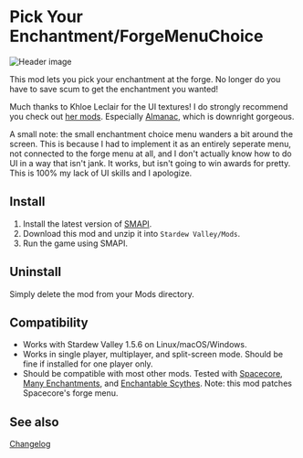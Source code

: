 Pick Your Enchantment/ForgeMenuChoice
===========================

![Header image](ForgeMenuChoice/docs/tools.gif)

This mod lets you pick your enchantment at the forge. No longer do you have to save scum to get the enchantment you wanted!

Much thanks to Khloe Leclair for the UI textures! I do strongly recommend you check out [her mods](https://www.nexusmods.com/stardewvalley/users/138772588?tab=user+files). Especially [Almanac](https://www.nexusmods.com/stardewvalley/mods/11022), which is downright gorgeous.

A small note: the small enchantment choice menu wanders a bit around the screen. This is because I had to implement it as an entirely seperate menu, not connected to the forge menu at all, and I don't actually know how to do UI in a way that isn't jank. It works, but isn't going to win awards for pretty. This is 100% my lack of UI skills and I apologize.

## Install

1. Install the latest version of [SMAPI](https://smapi.io).
2. Download this mod and unzip it into `Stardew Valley/Mods`.
3. Run the game using SMAPI.

## Uninstall
Simply delete the mod from your Mods directory.

## Compatibility

* Works with Stardew Valley 1.5.6 on Linux/macOS/Windows.
* Works in single player, multiplayer, and split-screen mode. Should be fine if installed for one player only.
* Should be compatible with most other mods. Tested with [Spacecore](https://www.nexusmods.com/stardewvalley/mods/1348), [Many Enchantments](https://www.nexusmods.com/stardewvalley/mods/8824), and [Enchantable Scythes](https://www.nexusmods.com/stardewvalley/mods/10668). Note: this mod patches Spacecore's forge menu.

## See also

[Changelog](ForgeMenuChoice/docs/Changelog.md)
